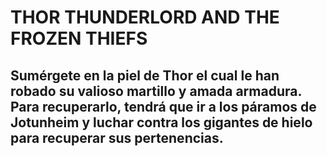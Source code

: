 # THOR THUNDERLORD AND THE FROZEN THIEFS
## Sumérgete en la piel de Thor el cual le han robado su valioso martillo y amada armadura. Para recuperarlo, tendrá que ir a los páramos de Jotunheim y luchar contra los gigantes de hielo para recuperar sus pertenencias. 


